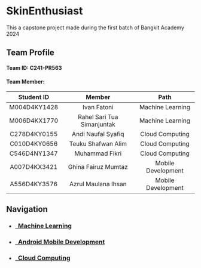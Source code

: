 # SkinEnthusiast

This a capstone project made during the first batch of Bangkit Academy 2024

## Team Profile

#### Team ID: C241-PR563
#### Team Member:

| Student ID  | Member                       | Path                
| :---------: | :--------------------------: |:-----------------:  
| M004D4KY1428  | Ivan Fatoni                | Machine Learning    | 
| M006D4KX1770  | Rahel Sari Tua Simanjuntak | Machine Learning    | 
| C278D4KY0155  | Andi Naufal Syafiq         | Cloud Computing     | 
| C010D4KY0656  | Teuku Shafwan Alim         | Cloud Computing     | 
| C546D4NY1347  | Muhammad Fikri             | Cloud Computing     | 
| A007D4KX3421  | Ghina Fairuz Mumtaz        | Mobile Development  | 
| A556D4KY3576  | Azrul Maulana Ihsan        | Mobile Development  |

## Navigation
- ### [&nbsp;&nbsp;Machine Learning](https://github.com/ivanfatoni10/Project-Capstone-SkinEnthusiat)
- ### [&nbsp;&nbsp;Android Mobile Development](https://github.com/barbiemoody/skinEnthusiast)
- ### [&nbsp;&nbsp;Cloud Computing](https://github.com/24silver/webservice)
